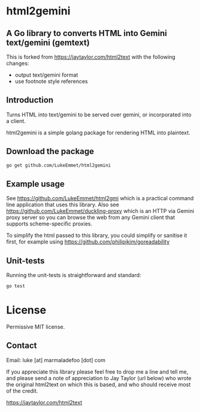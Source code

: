 # html2gemini

## A Go library to converts HTML into Gemini text/gemini (gemtext)

This is forked from https://jaytaylor.com/html2text with the following changes:

* output text/gemini format
* use footnote style references

## Introduction

Turns HTML into text/gemini to be served over gemini, or incorporated into a client.

html2gemini is a simple golang package for rendering HTML into plaintext.


## Download the package

```bash
go get github.com/LukeEmmet/html2gemini
```

## Example usage

See https://github.com/LukeEmmet/html2gmi which is a practical command line application that uses this library. Also see https://github.com/LukeEmmet/duckling-proxy which is an HTTP via Gemini proxy server so you can browse the web from any Gemini client that supports scheme-specific proxies.

To simplify the html passed to this library, you could simplify or sanitise it first, for example using https://github.com/philipjkim/goreadability

## Unit-tests

Running the unit-tests is straightforward and standard:

```bash
go test
```


# License

Permissive MIT license.


## Contact

Email: luke [at] marmaladefoo [dot] com

If you appreciate this library please feel free to drop me a line and tell me, and please send a note of appreciation to Jay Taylor (url below) who wrote the original html2text on which this is based, and who should receive most of the credit.

https://jaytaylor.com/html2text

